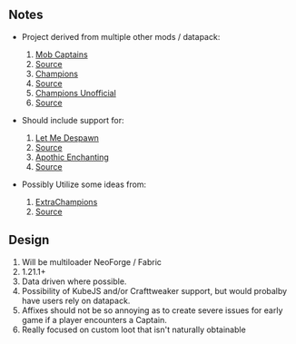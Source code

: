 ## Notes
 - Project derived from multiple other mods / datapack:
   1. [Mob Captains](https://modrinth.com/datapack/mob-captains)
     1. [Source](https://github.com/ps-dps/MobCaptains)
   1. [Champions](https://www.curseforge.com/minecraft/mc-mods/champions)
     1. [Source](https://github.com/TheIllusiveC4/Champions)
   1. [Champions Unofficial](https://www.curseforge.com/minecraft/mc-mods/champions-unofficial)
     1. [Source](https://github.com/CrychicTeam/Champions)

 - Should include support for:
   1. [Let Me Despawn](https://www.curseforge.com/minecraft/mc-mods/let-me-despawn)
     1. [Source](https://github.com/frikinjay/let-me-despawn)
   1. [Apothic Enchanting](https://www.curseforge.com/minecraft/mc-mods/apothic-enchanting)
     1. [Source](https://github.com/Shadows-of-Fire/Apothic-Enchanting)

 - Possibly Utilize some ideas from:
   1. [ExtraChampions](https://www.curseforge.com/minecraft/mc-mods/extrachampions)
     1. [Source](https://github.com/auioc/ExtraChampions)

## Design
1. Will be multiloader NeoForge / Fabric
1. 1.21.1+
1. Data driven where possible.
  1. Possibility of KubeJS and/or Crafttweaker support, but would probalby have users rely on datapack.
1. Affixes should not be so annoying as to create severe issues for early game
if a player encounters a Captain.
1. Really focused on custom loot that isn't naturally obtainable
